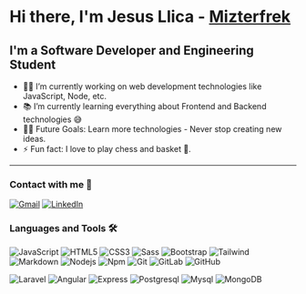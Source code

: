# Hi there, I'm Jesus Llica - [Mizterfrek][website]

## I'm a Software Developer and Engineering Student  

- 👨‍💻 I’m currently working on web development technologies like JavaScript, Node, etc.
- 📚 I’m currently learning everything about Frontend and Backend technologies 😅
- 💪🏼 Future Goals: Learn more technologies - Never stop creating new ideas.
- ⚡ Fun fact: I love to play chess and basket 🏀.

---

### Contact with me 📝
[![Gmail](https://img.shields.io/badge/-GMAIL-D14836?style=for-the-badge&logo=gmail&logoColor=white)](mailto:jllicagarcia9506@gmail.com)
[![LinkedIn](https://img.shields.io/badge/-LINKEDIN-0077B5?style=for-the-badge&logo=linkedin&logoColor=white)](https://www.linkedin.com/in/jllicagarcia/)

### Languages and Tools 🛠 


![JavaScript](https://img.shields.io/badge/-JavaScript-%23F7DF1C?style=flat-square&logo=javascript&logoColor=000000&labelColor=%23F7DF1C&color=%23FFCE5A)
![HTML5](https://img.shields.io/badge/-HTML5-%23E44D27?style=flat-square&logo=html5&logoColor=ffffff)
![CSS3](https://img.shields.io/badge/-CSS3-%231572B6?style=flat-square&logo=css3)
![Sass](https://img.shields.io/badge/-Sass-%23CC6699?style=flat-square&logo=sass&logoColor=ffffff)
![Bootstrap](https://img.shields.io/badge/-Bootstrap-563D7C?style=flat-square&logo=Bootstrap)
![Tailwind](https://img.shields.io/badge/-Tailwind-e0f2fe?style=flat-square&logo=TailwindCSS)
![Markdown](https://img.shields.io/badge/-Markdown-000000?style=flat-square&logo=markdown)
![Nodejs](https://img.shields.io/badge/-Nodejs-339933?style=flat-square&logo=Node.js&logoColor=ffffff)
![Npm](https://img.shields.io/badge/-npm-CB3837?style=flat-square&logo=npm)
![Git](https://img.shields.io/badge/-Git-%23F05032?style=flat-square&logo=git&logoColor=%23ffffff)
![GitLab](https://img.shields.io/badge/-GitLab-FCA121?style=flat-square&logo=gitlab)
![GitHub](https://img.shields.io/badge/-GitHub-181717?style=flat-square&logo=github)

![Laravel](https://img.shields.io/badge/-Laravel-181717?style=flat-square&logo=laravel)
![Angular](https://img.shields.io/badge/-Angular-f637e3?style=flat-square&logo=angular&logoColor=fffff)
![Express](https://img.shields.io/badge/-Express-000000?style=flat-square&logo=express)
![Postgresql](https://img.shields.io/badge/-Postgresql-ffffff?style=flat-square&logo=postgresql)
![Mysql](https://img.shields.io/badge/-Mysql-454545?style=flat-square&logo=mysql)
![MongoDB](https://img.shields.io/badge/-MongoDB-c2c2c2?style=flat-square&logo=mongodb)

[website]: https://mizterfrek.com/

